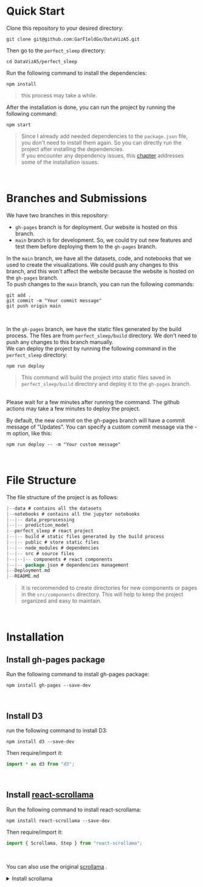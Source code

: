 # Quick Start
Clone this repository to your desired directory:

```shell
git clone git@github.com:GarF1eldGo/DataVizA5.git
```
Then go to the `perfect_sleep` directory:

```shell
cd DataVizA5/perfect_sleep
```
Run the following command to install the dependencies:

```shell
npm install
```
> this process may take a while.

After the installation is done, you can run the project by running the following command:

```shell
npm start
```
> Since I already add needed dependencies to the `package.json` file, you don't need to install them again. So you can directly run the project after installing the dependencies.</br>
If you encounter any dependency issues, this [chapter](#installation) addresses some of the installation issues.
</br>

# Branches and Submissions
We have two branches in this repository:
- `gh-pages` branch is for deployment. Our website is hosted on this branch.
- `main` branch is for development. So, we could try out new features and test them before deploying them to the `gh-pages` branch.

In the `main` branch, we have all the datasets, code, and notebooks that we used to create the visualizations. We could push any changes to this branch, and this won't affect the website because the website is hosted on the `gh-pages` branch.
</br>
To push changes to the `main` branch, you can run the following commands:
```shell
git add .
git commit -m "Your commit message"
git push origin main
```
</br>

In the `gh-pages` branch, we have the static files generated by the build process. The files are from `perfect_sleep/build` directory. We don't need to push any changes to this branch manually. </br>
We can deploy the project by running the following command in the `perfect_sleep` directory:
```shell
npm run deploy
```
> This command will build the project into static files saved in `perfect_sleep/build` directory and deploy it to the `gh-pages` branch. 
</br>
Please wait for a few minutes after running the command. The github actions may take a few minutes to deploy the project.


By default, the new commit on the gh-pages branch will have a commit message of "Updates". You can specify a custom commit message via the -m option, like this:
```shell
npm run deploy -- -m "Your custom message"
```

</br>

# File Structure
The file structure of the project is as follows:
```go
|--data # contains all the datasets
|--notebooks # contains all the jupyter notebooks
|--|-- data_preprocessing 
|--|-- prediction_model 
|--perfect_sleep # react project
|--|-- build # static files generated by the build process
|--|-- public # store static files
|--|-- node_modules # dependencies
|--|-- src # source files
|--|--|-- components # react components
|--|-- package.json # dependencies management
|--Deployment.md
|--README.md
```
> It is recommended to create directories for new components or pages in the `src/components` directory. This will help to keep the project organized and easy to maintain.

</br>

# Installation
## Install gh-pages package
Run the following command to install gh-pages package:

```shell
npm install gh-pages --save-dev
```
</br>

## Install D3

run the following command to install D3:

```shell
npm install d3 --save-dev
```

Then require/import it:

```javascript
import * as d3 from "d3";
```
</br>

## Install [react-scrollama](https://jsonkao.github.io/react-scrollama/)
Run the following command to install react-scrollama:

```shell
npm install react-scrollama --save-dev
```

Then require/import it:

```javascript
import { Scrollama, Step } from "react-scrollama";
```  


</br>

You can also use the original [scrollama](https://github.com/russellsamora/scrollama#how-to-use) .   
<details>
<summary>Install scrollama</summary>
Run the following command to install Scrollama:

```shell
npm install scrollama intersection-observer --save
```

Then require/import it:

```javascript
import scrollama from "scrollama"; // or...
const scrollama = require("scrollama");
```

For usage tutorial, check this website: [Usage](https://github.com/russellsamora/scrollama#how-to-use)


</details>

